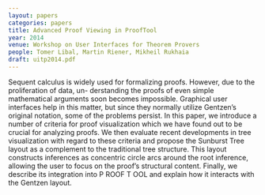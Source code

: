 ```yaml
---
layout: papers
categories: papers
title: Advanced Proof Viewing in ProofTool
year: 2014
venue: Workshop on User Interfaces for Theorem Provers
people: Tomer Libal, Martin Riener, Mikheil Rukhaia
draft: uitp2014.pdf
---
```

Sequent calculus is widely used for formalizing proofs. However, due to the proliferation of data, un-
derstanding the proofs of even simple mathematical arguments soon becomes impossible. Graphical
user interfaces help in this matter, but since they normally utilize Gentzen’s original notation, some
of the problems persist. In this paper, we introduce a number of criteria for proof visualization which
we have found out to be crucial for analyzing proofs. We then evaluate recent developments in tree
visualization with regard to these criteria and propose the Sunburst Tree layout as a complement to
the traditional tree structure. This layout constructs inferences as concentric circle arcs around the
root inference, allowing the user to focus on the proof’s structural content. Finally, we describe its
integration into P ROOF T OOL and explain how it interacts with the Gentzen layout.
